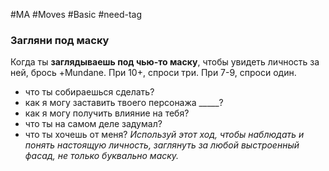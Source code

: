 #MA #Moves #Basic #need-tag

### Загляни под маску

Когда ты **заглядываешь под чью-то маску**, чтобы увидеть личность за ней, брось +Mundane. При 10+, спроси три. При 7-9, спроси один.
- что ты собираешься сделать?
- как я могу заставить твоего персонажа \_\_\_\_\_?
- как я могу получить влияние на тебя?
- что ты на самом деле задумал?
- что ты хочешь от меня?
*Используй этот ход, чтобы наблюдать и понять настоящую личность, заглянуть за любой выстроенный фасад, не только буквально маску.*




